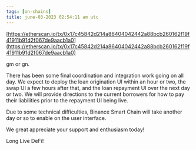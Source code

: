 ```yaml
---
tags: [on-chains]
title: june-03-2023 02:54:11 am utc
---
```


[https://etherscan.io/tx/0x17c45842d214a86404042442a88bcb260162f19f41911b91d2f067de9aacb1a0](https://etherscan.io/tx/0x17c45842d214a86404042442a88bcb260162f19f41911b91d2f067de9aacb1a0)

gm or gn.

There has been some final coordination and integration work going on all day. We expect to deploy the loan origination UI within an hour or two, the swap UI a few hours after that, and the loan repayment UI over the next day or two. We will provide directions to the current borrowers for how to pay their liabilities prior to the repayment UI being live.

Due to some technical difficulties, Binance Smart Chain will take another day or so to enable on the user interface.

We great appreciate your support and enthusiasm today!

Long Live DeFi!
